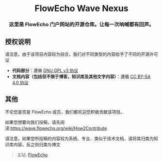 <p align="center" markdown="span">
    <h1 align="center">FlowEcho Wave Nexus</h1>
    <h3 align="center">这里是 FlowEcho 门户网站的开源仓库。让每一次呐喊都有回声。</h3>
</p>

## 授权说明

请注意，由于该项目内容较为综合，我们对不同类型的内容给予了不同的开源许可证

- **代码部分**：遵循 [GNU GPL v3 协议](LICENSE)
- **文档内容（包括但不限于博客，知识库及其他文字内容）**：遵循 [CC BY-SA 4.0 协议](docs/LICENSE)

## 其他

不论您是否是 FlowEcho 成员，我们都欢迎您积极贡献该项目。

如果您想要向我们投稿，请先阅读:<https://wave.flowecho.org/wiki/How2Contribute>

请注意，如果您所投稿的内容较为系统、专业、类似于技术文档，请将其归类为知识库内容，反之则归类为博文

> 主站: [FlowEcho](https://flowecho.org)